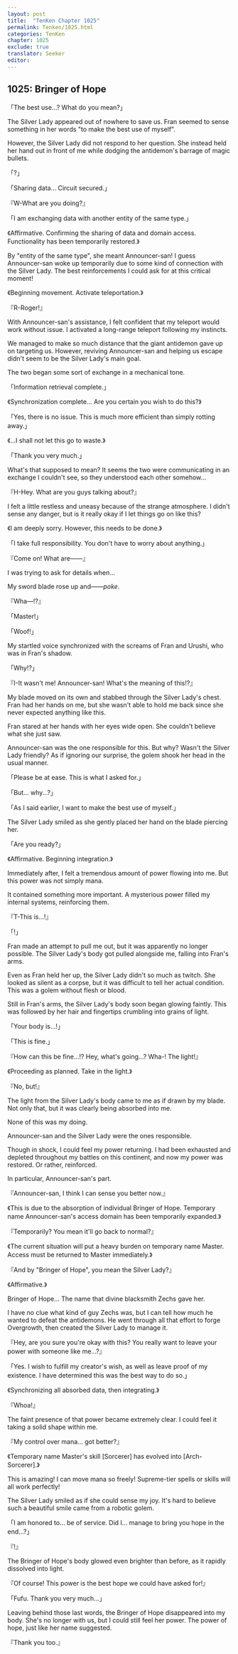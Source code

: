```yaml
---
layout: post
title:  "TenKen Chapter 1025"
permalink: Tenken/1025.html
categories: TenKen
chapter: 1025
exclude: true
translator: Seeker
editor: 
---
```

<h2>1025: Bringer of Hope</h2>

「The best use...? What do you mean?」

The Silver Lady appeared out of nowhere to save us. Fran seemed to sense something in her words "to make the best use of myself".

However, the Silver Lady did not respond to her question. She instead held her hand out in front of me while dodging the antidemon's barrage of magic bullets.

「?」

「Sharing data... Circuit secured.」

『W-What are you doing?』

「I am exchanging data with another entity of the same type.」

《Affirmative. Confirming the sharing of data and domain access. Functionality has been temporarily restored.》

By "entity of the same type", she meant Announcer-san! I guess Announcer-san woke up temporarily due to some kind of connection with the Silver Lady. The best reinforcements I could ask for at this critical moment!

《Beginning movement. Activate teleportation.》

『R-Roger!』

With Announcer-san's assistance, I felt confident that my teleport would work without issue. I activated a long-range teleport following my instincts.

We managed to make so much distance that the giant antidemon gave up on targeting us. However, reviving Announcer-san and helping us escape didn't seem to be the Silver Lady's main goal.

The two began some sort of exchange in a mechanical tone.

「Information retrieval complete.」

《Synchronization complete... Are you certain you wish to do this?》

「Yes, there is no issue. This is much more efficient than simply rotting away.」

《...I shall not let this go to waste.》

「Thank you very much.」

What's that supposed to mean? It seems the two were communicating in an exchange I couldn't see, so they understood each other somehow...

『H-Hey. What are you guys talking about?』

I felt a little restless and uneasy because of the strange atmosphere. I didn't sense any danger, but is it really okay if I let things go on like this?

《I am deeply sorry. However, this needs to be done.》

「I take full responsibility. You don't have to worry about anything.」

『Come on! What are――』

I was trying to ask for details when...

My sword blade rose up and――*poke*.

『Wha―!?』

「Master!」

「Woof!」

My startled voice synchronized with the screams of Fran and Urushi, who was in Fran's shadow.

「Why!?」

『I-It wasn't me! Announcer-san! What's the meaning of this!?』

My blade moved on its own and stabbed through the Silver Lady's chest. Fran had her hands on me, but she wasn't able to hold me back since she never expected anything like this.

Fran stared at her hands with her eyes wide open. She couldn't believe what she just saw.

Announcer-san was the one responsible for this. But why? Wasn't the Silver Lady friendly? As if ignoring our surprise, the golem shook her head in the usual manner.

「Please be at ease. This is what I asked for.」

「But... why...?」

「As I said earlier, I want to make the best use of myself.」

The Silver Lady smiled as she gently placed her hand on the blade piercing her.

「Are you ready?」

《Affirmative. Beginning integration.》

Immediately after, I felt a tremendous amount of power flowing into me. But this power was not simply mana.

It contained something more important. A mysterious power filled my internal systems, reinforcing them.

『T-This is...!』

「!」

Fran made an attempt to pull me out, but it was apparently no longer possible. The Silver Lady's body got pulled alongside me, falling into Fran's arms.

Even as Fran held her up, the Silver Lady didn't so much as twitch. She looked as silent as a corpse, but it was difficult to tell her actual condition. This was a golem without flesh or blood.

Still in Fran's arms, the Silver Lady's body soon began glowing faintly. This was followed by her hair and fingertips crumbling into grains of light.

「Your body is...!」

「This is fine.」

『How can this be fine...!? Hey, what's going...? Wha-! The light!』

《Proceeding as planned. Take in the light.》

『No, but!』

The light from the Silver Lady's body came to me as if drawn by my blade. Not only that, but it was clearly being absorbed into me.

None of this was my doing.

Announcer-san and the Silver Lady were the ones responsible.

Though in shock, I could feel my power returning. I had been exhausted and depleted throughout my battles on this continent, and now my power was restored. Or rather, reinforced.

In particular, Announcer-san's part.

『Announcer-san, I think I can sense you better now.』

《This is due to the absorption of individual Bringer of Hope. Temporary name Announcer-san's access domain has been temporarily expanded.》

『Temporarily? You mean it'll go back to normal?』

《The current situation will put a heavy burden on temporary name Master. Access must be returned to Master immediately.》

『And by "Bringer of Hope", you mean the Silver Lady?』

《Affirmative.》

Bringer of Hope... The name that divine blacksmith Zechs gave her.

I have no clue what kind of guy Zechs was, but I can tell how much he wanted to defeat the antidemons. He went through all that effort to forge Overgrowth, then created the Silver Lady to manage it.

『Hey, are you sure you're okay with this? You really want to leave your power with someone like me...?』

「Yes. I wish to fulfill my creator's wish, as well as leave proof of my existence. I have determined this was the best way to do so.」

《Synchronizing all absorbed data, then integrating.》

『Whoa!』

The faint presence of that power became extremely clear. I could feel it taking a solid shape within me.

『My control over mana... got better?』

《Temporary name Master's skill [Sorcerer] has evolved into [Arch-Sorcerer].》

This is amazing! I can move mana so freely! Supreme-tier spells or skills will all work perfectly!

The Silver Lady smiled as if she could sense my joy. It's hard to believe such a beautiful smile came from a robotic golem.

「I am honored to... be of service. Did I... manage to bring you hope in the end...?」

『!』

The Bringer of Hope's body glowed even brighter than before, as it rapidly dissolved into light.

『Of course! This power is the best hope we could have asked for!』

「Fufu. Thank you very much...」

Leaving behind those last words, the Bringer of Hope disappeared into my body. She's no longer with us, but I could still feel her power. The power of hope, just like her name suggested.

『Thank you too.』



